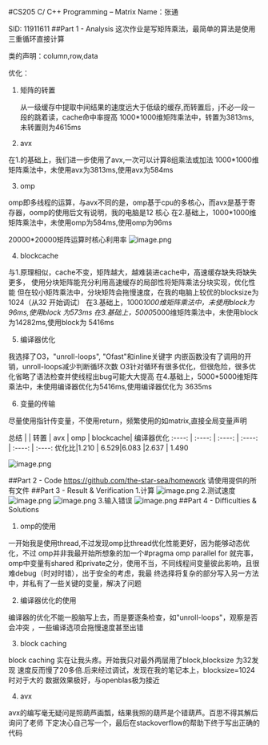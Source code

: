 #CS205 C/ C++ Programming – Matrix
Name：张通

SID: 11911611
##Part 1 - Analysis
这次作业是写矩阵乘法，最简单的算法是使用三重循环直接计算

类的声明：column,row,data

优化：

1. 矩阵的转置

   从一级缓存中提取中间结果的速度远大于低级的缓存,而转置后，j不必一段一段的跳着读，cache命中率提高
   1000*1000维矩阵乘法中，转置为3813ms,未转置则为4615ms


2. avx

在1.的基础上，我们进一步使用了avx,一次可以计算8组乘法或加法
 1000*1000维矩阵乘法中，未使用avx为3813ms,使用avx为584ms

3. omp

omp即多线程的运算，与avx不同的是，omp基于cpu的多核心，而avx是基于寄存器，oomp的使用后文有说明，我的电脑是12 核心
在2.基础上，1000*1000维矩阵乘法中，未使用omp为584ms,使用omp为96ms

20000*20000矩阵运算时核心利用率
![image.png](https://i.loli.net/2020/11/15/pF4vOGSC8L2fNrQ.png)

4. blockcache

与1.原理相似，cache不变，矩阵越大，越难装进cache中，高速缓存缺失将缺失更多，
使用分块矩阵能充分利用高速缓存的局部性将矩阵乘法分块实现，优化性能
但在较小矩阵乘法中，分块矩阵会拖慢速度，在我的电脑上较优的blocksize为1024（从32 开始调试）
在3.基础上，1000*1000维矩阵乘法中，未使用block为96ms,使用block 为573ms
在3.基础上，5000*5000维矩阵乘法中，未使用block为14282ms,使用block为 5416ms

5. 编译器优化

我选择了O3，"unroll-loops", "Ofast"和inline关键字
内嵌函数没有了调用的开销，unroll-loops减少判断循环次数
O3针对循环有很多优化，但很危险，很多优化省略了语法检查并使线程出bug可能大大提高
在4.基础上，5000*5000维矩阵乘法中，未使用编译器优化为5416ms,使用编译器优化为 3635ms

6. 变量的传输

尽量使用指针传变量，不使用return，频繁使用的如matrix,直接全局变量声明

总结
  |     |   转置 | avx     | omp    |  blockcache| 编译器优化
  :----: | :----: |  :----: | :----: | :----: | :----:
  优化比|1.210 | 6.529|6.083 |2.637 | 1.490

![image.png](https://i.loli.net/2020/11/15/FLEO1IMJA9BnzNe.png)





##Part 2 - Code
https://github.com/the-star-sea/homework
请使用提供的所有文件
##Part 3 - Result & Verification
1.计算
![image.png](https://i.loli.net/2020/11/14/sD1gybc6EojxzRA.png)
2.测试速度
![image.png](https://i.loli.net/2020/11/14/qSEmpAn7cjLTB8J.png)
![image.png](https://i.loli.net/2020/11/14/E6JMmTP7Rj4eN3H.png)
3.输入错误
![image.png](https://i.loli.net/2020/11/15/MPsf8XqlT5uCbag.png)
##Part 4 - Difficulties & Solutions
1. omp的使用

一开始我是使用thread,不过发现omp比thread优化性能更好，因为能够动态优化，不过
omp并非我最开始所想象的加一个#pragma omp parallel for 就完事，omp中变量有shared
和private之分，使用不当，不同线程间变量彼此影响，且很难debug（时对时错），出于安全的考虑，我最
终选择将复杂的部分写入另一方法中，并私有了一些关键的变量，解决了问题

2. 编译器优化的使用

编译器的优化不能一股脑写上去，而是要逐条检查，如"unroll-loops"，观察是否会冲突
，一些编译选项会拖慢速度甚至出错

3. block caching

block caching 实在让我头疼。开始我只对最外两层用了block,blocksize 为32发现
速度反而慢了20多倍.后来经过调试，发现在我的笔记本上，blocksize=1024时对于大的
数据效果极好，与openblas极为接近

4. avx

avx的编写毫无疑问是照葫芦画瓢，结果我照的葫芦是个错葫芦。百思不得其解后询问了老师
下定决心自己写一个，最后在stackoverflow的帮助下终于写出正确的代码
